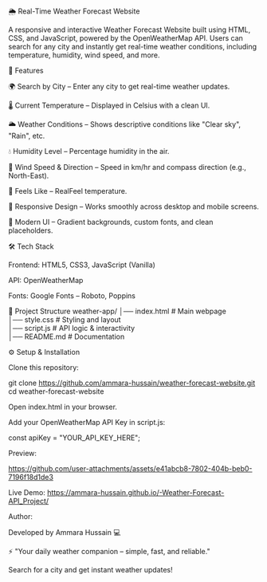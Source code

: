 🌦️ Real-Time Weather Forecast Website

A responsive and interactive Weather Forecast Website built using HTML, CSS, and JavaScript, powered by the OpenWeatherMap API.
Users can search for any city and instantly get real-time weather conditions, including temperature, humidity, wind speed, and more.

🚀 Features

🌍 Search by City – Enter any city to get real-time weather updates.

🌡️ Current Temperature – Displayed in Celsius with a clean UI.

🌥️ Weather Conditions – Shows descriptive conditions like "Clear sky", "Rain", etc.

💧 Humidity Level – Percentage humidity in the air.

💨 Wind Speed & Direction – Speed in km/hr and compass direction (e.g., North-East).

🤗 Feels Like – RealFeel temperature.

📱 Responsive Design – Works smoothly across desktop and mobile screens.

🎨 Modern UI – Gradient backgrounds, custom fonts, and clean placeholders.

🛠️ Tech Stack

Frontend: HTML5, CSS3, JavaScript (Vanilla)

API: OpenWeatherMap

Fonts: Google Fonts – Roboto, Poppins

📂 Project Structure
weather-app/
│── index.html       # Main webpage  
│── style.css        # Styling and layout  
│── script.js        # API logic & interactivity  
│── README.md        # Documentation  

⚙️ Setup & Installation

Clone this repository:

git clone https://github.com/ammara-hussain/weather-forecast-website.git
cd weather-forecast-website


Open index.html in your browser.

Add your OpenWeatherMap API Key in script.js:

const apiKey = "YOUR_API_KEY_HERE";

Preview:







https://github.com/user-attachments/assets/e41abcb8-7802-404b-beb0-7196f18d1de3

Live Demo:  https://ammara-hussain.github.io/-Weather-Forecast-API_Project/

Author:

Developed by Ammara Hussain 💻

⚡ "Your daily weather companion – simple, fast, and reliable."


Search for a city and get instant weather updates!
